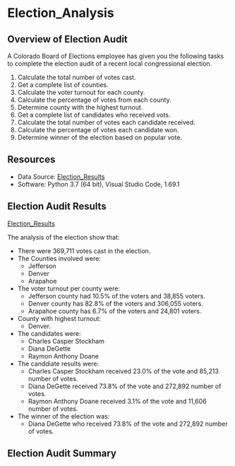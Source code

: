 # Election_Analysis

## Overview of Election Audit
A Colorado Board of Elections employee has given you the following tasks to complete the election audit of a recent local congressional election.

1. Calculate the total number of votes cast.
2. Get a complete list of counties.
3. Calculate the voter turnout for each county.
4. Calculate the percentage of votes from each county.
5. Determine county with the highest turnout.
6. Get a complete list of candidates who received vots.
7. Calculate the total number of votes each candidate received.
8. Calculate the percentage of votes each candidate won.
9. Determine winner of the election based on popular vote.

## Resources
- Data Source: [Election_Results](https://github.com/nkinsler/Election_Analysis/blob/main/Resources/election_results.csv)
- Software: Python 3.7 (64 bit), Visual Studio Code, 1.69.1

## Election Audit Results
[Election_Results](https://github.com/nkinsler/Election_Analysis/blob/main/Analysis/election_results.txt)

The analysis of the election show that:
- There were 369,711 votes cast in the election.
- The Counties involved were:
  - Jefferson
  - Denver
  - Arapahoe
- The voter turnout per county were:
  - Jefferson county had 10.5% of the voters and 38,855 voters.
  - Denver county has 82.8% of the voters and 306,055 voters.
  - Arapahoe county has 6.7% of the voters and 24,801 voters.
- County with highest turnout:
  - Denver.
- The candidates were:
  - Charles Casper Stockham
  - Diana DeGette
  - Raymon Anthony Doane
- The canddiate results were:
  - Charles Casper Stockham received 23.0% of the vote and 85,213 number of votes.
  - Diana DeGette received 73.8% of the vote and 272,892 number of votes.
  - Raymon Anthony Doane received 3.1% of the vote and 11,606 number of votes.
- The winner of the election was:
  - Diana DeGette who received 73.8% of the vote and 272,892 number of votes.

## Election Audit Summary
